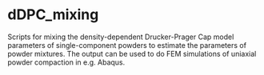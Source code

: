 # dDPC_mixing
Scripts for mixing the density-dependent Drucker-Prager Cap model parameters of single-component powders to estimate the parameters of powder mixtures. The output can be used to do FEM simulations of uniaxial powder compaction in e.g. Abaqus.
